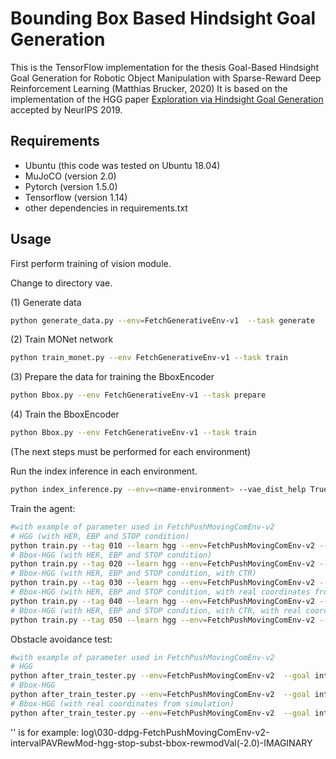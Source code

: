 # Bounding Box Based Hindsight Goal Generation

This is the TensorFlow implementation for the thesis Goal-Based Hindsight Goal Generation for Robotic Object Manipulation with Sparse-Reward Deep Reinforcement Learning (Matthias Brucker, 2020)
It is based on the implementation of the HGG paper [Exploration via Hindsight Goal Generation](http://arxiv.org/abs/1906.04279) accepted by NeurIPS 2019.



## Requirements
- Ubuntu (this code was tested on Ubuntu 18.04)
- MuJoCO (version 2.0)
- Pytorch (version 1.5.0)
- Tensorflow (version 1.14)
- other dependencies in requirements.txt

## Usage
First perform training of vision module.

Change to directory vae.

(1) Generate data 
```bash
python generate_data.py --env=FetchGenerativeEnv-v1  --task generate
```
(2) Train MONet network
```bash
python train_monet.py --env FetchGenerativeEnv-v1 --task train
```
(3) Prepare the data for training the BboxEncoder
```bash
python Bbox.py --env FetchGenerativeEnv-v1 --task prepare
```

(4) Train the BboxEncoder
```bash
python Bbox.py --env FetchGenerativeEnv-v1 --task train
```

(The next steps must be performed for each environment)

Run the index inference in each environment.
```bash
python index_inference.py --env=<name-environment> --vae_dist_help True --vae_type bbox --img_size 64
```

Train the agent:
```bash
#with example of parameter used in FetchPushMovingComEnv-v2
# HGG (with HER, EBP and STOP condition)
python train.py --tag 010 --learn hgg --env=FetchPushMovingComEnv-v2 --goal interval --graph False --stop_hgg_threshold 0.3 --vae_dist_help False --img_size 64 --show_goals 40 --epoches 25
# Bbox-HGG (with HER, EBP and STOP condition)
python train.py --tag 020 --learn hgg --env=FetchPushMovingComEnv-v2 --goal intervalPAVRewMod --rew_mod_val -2 --graph False --stop_hgg_threshold 0.3 --vae_dist_help True --vae_type bbox --img_size 64 --dist_estimator_type subst --show_goals 40 --epoches 25
# Bbox-HGG (with HER, EBP and STOP condition, with CTR)
python train.py --tag 030 --learn hgg --env=FetchPushMovingComEnv-v2 --goal intervalPAVRewMod --rew_mod_val -2 --graph False --stop_hgg_threshold 0.3 --vae_dist_help True --vae_type bbox --img_size 64 --dist_estimator_type subst --show_goals 40 --epoches 25 --imaginary_obstacle_transitions True --im_buffer_size 100 --im_warmup 80 --im_n_per_type 3
# Bbox-HGG (with HER, EBP and STOP condition, with real coordinates from simulation (no index inference needed))
python train.py --tag 040 --learn hgg --env=FetchPushMovingComEnv-v2 --goal intervalPAVRewMod --rew_mod_val -3 --graph False --stop_hgg_threshold 0.3 --vae_dist_help False --img_size 64 --dist_estimator_type substReal --show_goals 40 --epoches 25
# Bbox-HGG (with HER, EBP and STOP condition, with CTR, with real coordinates from simulation (no index inference needed))
python train.py --tag 050 --learn hgg --env=FetchPushMovingComEnv-v2 --goal intervalPAVRewMod --rew_mod_val -3 --graph False --stop_hgg_threshold 0.3 --vae_dist_help False --img_size 64 --dist_estimator_type substReal --show_goals 40 --epoches 25 --imaginary_obstacle_transitions True --im_buffer_size 100 --im_warmup 80 --im_n_per_type 3
```

Obstacle avoidance test:
```bash
#with example of parameter used in FetchPushMovingComEnv-v2
# HGG
python after_train_tester.py --env=FetchPushMovingComEnv-v2  --goal intervalTest --play_path <path-to-folder-with-agent-weights> --play_epoch best --img_size 64
# Bbox-HGG
python after_train_tester.py --env=FetchPushMovingComEnv-v2  --goal intervalTestExtendedPAV --play_path <path-to-folder-with-agent-weights> --play_epoch best --vae_dist_help True --vae_type bbox --img_size 64
# Bbox-HGG (with real coordinates from simulation)
python after_train_tester.py --env=FetchPushMovingComEnv-v2  --goal intervalTestExtendedPAV --play_path <path-to-folder-with-agent-weights> --play_epoch best --img_size 64
```
'<path-to-folder-with-agent-weights>' is for example: log\030-ddpg-FetchPushMovingComEnv-v2-intervalPAVRewMod-hgg-stop-subst-bbox-rewmodVal(-2.0)-IMAGINARY
